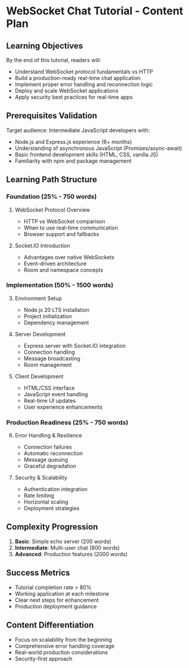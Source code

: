 # WebSocket Chat Tutorial - Content Plan

## Learning Objectives
By the end of this tutorial, readers will:
- Understand WebSocket protocol fundamentals vs HTTP
- Build a production-ready real-time chat application
- Implement proper error handling and reconnection logic
- Deploy and scale WebSocket applications
- Apply security best practices for real-time apps

## Prerequisites Validation
Target audience: Intermediate JavaScript developers with:
- Node.js and Express.js experience (6+ months)
- Understanding of asynchronous JavaScript (Promises/async-await)
- Basic frontend development skills (HTML, CSS, vanilla JS)
- Familiarity with npm and package management

## Learning Path Structure

### Foundation (25% - 750 words)
1. WebSocket Protocol Overview
   - HTTP vs WebSocket comparison
   - When to use real-time communication
   - Browser support and fallbacks

2. Socket.IO Introduction
   - Advantages over native WebSockets
   - Event-driven architecture
   - Room and namespace concepts

### Implementation (50% - 1500 words)
3. Environment Setup
   - Node.js 20 LTS installation
   - Project initialization
   - Dependency management

4. Server Development
   - Express server with Socket.IO integration
   - Connection handling
   - Message broadcasting
   - Room management

5. Client Development
   - HTML/CSS interface
   - JavaScript event handling
   - Real-time UI updates
   - User experience enhancements

### Production Readiness (25% - 750 words)
6. Error Handling & Resilience
   - Connection failures
   - Automatic reconnection
   - Message queuing
   - Graceful degradation

7. Security & Scalability
   - Authentication integration
   - Rate limiting
   - Horizontal scaling
   - Deployment strategies

## Complexity Progression
1. **Basic**: Simple echo server (200 words)
2. **Intermediate**: Multi-user chat (800 words)
3. **Advanced**: Production features (2000 words)

## Success Metrics
- Tutorial completion rate > 80%
- Working application at each milestone
- Clear next steps for enhancement
- Production deployment guidance

## Content Differentiation
- Focus on scalability from the beginning
- Comprehensive error handling coverage
- Real-world production considerations
- Security-first approach
